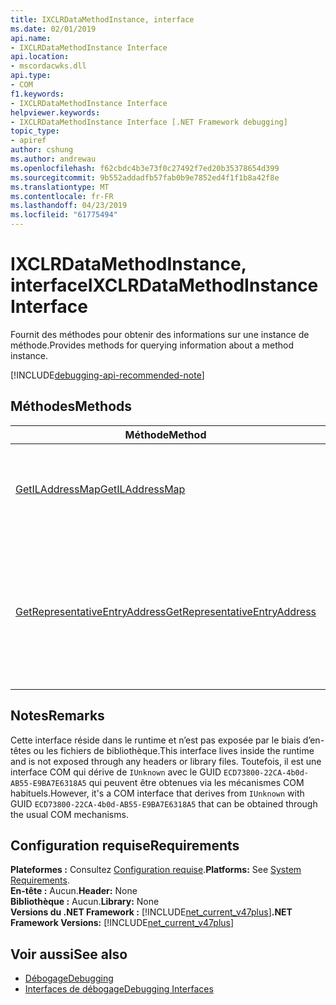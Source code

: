 ```yaml
---
title: IXCLRDataMethodInstance, interface
ms.date: 02/01/2019
api.name:
- IXCLRDataMethodInstance Interface
api.location:
- mscordacwks.dll
api.type:
- COM
f1.keywords:
- IXCLRDataMethodInstance Interface
helpviewer.keywords:
- IXCLRDataMethodInstance Interface [.NET Framework debugging]
topic_type:
- apiref
author: cshung
ms.author: andrewau
ms.openlocfilehash: f62cbdc4b3e73f0c27492f7ed20b35378654d399
ms.sourcegitcommit: 9b552addadfb57fab0b9e7852ed4f1f1b8a42f8e
ms.translationtype: MT
ms.contentlocale: fr-FR
ms.lasthandoff: 04/23/2019
ms.locfileid: "61775494"
---
```

# <a name="ixclrdatamethodinstance-interface"></a><span data-ttu-id="50b7a-102">IXCLRDataMethodInstance, interface</span><span class="sxs-lookup"><span data-stu-id="50b7a-102">IXCLRDataMethodInstance Interface</span></span>

<span data-ttu-id="50b7a-103">Fournit des méthodes pour obtenir des informations sur une instance de méthode.</span><span class="sxs-lookup"><span data-stu-id="50b7a-103">Provides methods for querying information about a method instance.</span></span>

[!INCLUDE[debugging-api-recommended-note](../../../../includes/debugging-api-recommended-note.md)]

## <a name="methods"></a><span data-ttu-id="50b7a-104">Méthodes</span><span class="sxs-lookup"><span data-stu-id="50b7a-104">Methods</span></span>

| <span data-ttu-id="50b7a-105">Méthode</span><span class="sxs-lookup"><span data-stu-id="50b7a-105">Method</span></span>                                                                                                                  | <span data-ttu-id="50b7a-106">Description</span><span class="sxs-lookup"><span data-stu-id="50b7a-106">Description</span></span>                                 |
| ----------------------------------------------------------------------------------------------------------------------- | ------------------------------------------- |
| [<span data-ttu-id="50b7a-107">GetILAddressMap</span><span class="sxs-lookup"><span data-stu-id="50b7a-107">GetILAddressMap</span></span>](../../../../docs/framework/unmanaged-api/debugging/ixclrdatamethodinstance-getiladdressmap-method.md) | <span data-ttu-id="50b7a-108">Obtient le langage intermédiaire aux informations de mappage d’adresse.</span><span class="sxs-lookup"><span data-stu-id="50b7a-108">Gets the IL to address mapping information.</span></span> |
| [<span data-ttu-id="50b7a-109">GetRepresentativeEntryAddress</span><span class="sxs-lookup"><span data-stu-id="50b7a-109">GetRepresentativeEntryAddress</span></span>](../../../../docs/framework/unmanaged-api/debugging/ixclrdatamethodinstance-getrepresentativeentryaddress-method.md) | <span data-ttu-id="50b7a-110">Obtient l’adresse de point d’entrée plus représentatif de la compilation native de tous les points d’entrée possibles pour une méthode.</span><span class="sxs-lookup"><span data-stu-id="50b7a-110">Gets the most representative entry point address for the native compilation of all the possible entry points for a method.</span></span> |

## <a name="remarks"></a><span data-ttu-id="50b7a-111">Notes</span><span class="sxs-lookup"><span data-stu-id="50b7a-111">Remarks</span></span>

<span data-ttu-id="50b7a-112">Cette interface réside dans le runtime et n’est pas exposée par le biais d’en-têtes ou les fichiers de bibliothèque.</span><span class="sxs-lookup"><span data-stu-id="50b7a-112">This interface lives inside the runtime and is not exposed through any headers or library files.</span></span> <span data-ttu-id="50b7a-113">Toutefois, il est une interface COM qui dérive de `IUnknown` avec le GUID `ECD73800-22CA-4b0d-AB55-E9BA7E6318A5` qui peuvent être obtenues via les mécanismes COM habituels.</span><span class="sxs-lookup"><span data-stu-id="50b7a-113">However, it's a COM interface that derives from `IUnknown` with GUID `ECD73800-22CA-4b0d-AB55-E9BA7E6318A5` that can be obtained through the usual COM mechanisms.</span></span>

## <a name="requirements"></a><span data-ttu-id="50b7a-114">Configuration requise</span><span class="sxs-lookup"><span data-stu-id="50b7a-114">Requirements</span></span>

<span data-ttu-id="50b7a-115">**Plateformes :** Consultez [Configuration requise](../../../../docs/framework/get-started/system-requirements.md).</span><span class="sxs-lookup"><span data-stu-id="50b7a-115">**Platforms:** See [System Requirements](../../../../docs/framework/get-started/system-requirements.md).</span></span>  
<span data-ttu-id="50b7a-116">**En-tête :** Aucun.</span><span class="sxs-lookup"><span data-stu-id="50b7a-116">**Header:** None</span></span>  
<span data-ttu-id="50b7a-117">**Bibliothèque :** Aucun.</span><span class="sxs-lookup"><span data-stu-id="50b7a-117">**Library:** None</span></span>  
<span data-ttu-id="50b7a-118">**Versions du .NET Framework :** [!INCLUDE[net_current_v47plus](../../../../includes/net-current-v47plus.md)]</span><span class="sxs-lookup"><span data-stu-id="50b7a-118">**.NET Framework Versions:** [!INCLUDE[net_current_v47plus](../../../../includes/net-current-v47plus.md)]</span></span>  

## <a name="see-also"></a><span data-ttu-id="50b7a-119">Voir aussi</span><span class="sxs-lookup"><span data-stu-id="50b7a-119">See also</span></span>

- [<span data-ttu-id="50b7a-120">Débogage</span><span class="sxs-lookup"><span data-stu-id="50b7a-120">Debugging</span></span>](../../../../docs/framework/unmanaged-api/debugging/index.md)
- [<span data-ttu-id="50b7a-121">Interfaces de débogage</span><span class="sxs-lookup"><span data-stu-id="50b7a-121">Debugging Interfaces</span></span>](../../../../docs/framework/unmanaged-api/debugging/debugging-interfaces.md)
